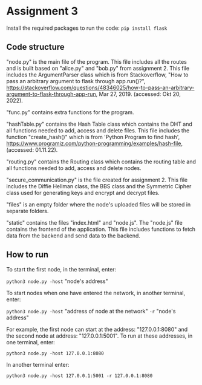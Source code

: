 # Assignment 3

Install the required packages to run the code:
`pip install flask`

## Code structure
"node.py" is the main file of the program. This file includes all the routes and is built based on "alice.py" and "bob.py" from assignment 2. This file includes the ArgumentParser class which is from Stackoverflow, "How to pass an arbitrary argument to flask through
app.run()?", https://stackoverflow.com/questions/48346025/how-to-pass-an-arbitrary-argument-to-flask-through-app-run, Mar 27, 2019. (accessed: Okt 20, 2022).

"func.py" contains extra functions for the program.

"hashTable.py" contains the Hash Table class which contains the DHT and all functions needed to add, access and delete files. This file includes the function "create_hash()" which is from 'Python Program to find hash', https://www.programiz.com/python-programming/examples/hash-file, (accessed: 01.11.22).

"routing.py" contains the Routing class which contains the routing table and all functions needed to add, access and delete nodes.

"secure_communication.py" is the file created for assignment 2. This file includes the Diffie Hellman class, the BBS class and the Symmetric Cipher class used for generating keys and encrypt and decrypt files.

"files" is an empty folder where the node's uploaded files will be stored in separate folders.

"static" contains the files "index.html" and "node.js". The "node.js" file contains the frontend of the application. This file includes functions to fetch data from the backend and send data to the backend.


## How to run
To start the first node, in the terminal, enter:

`python3 node.py -host` "node's address"

To start nodes when one have entered the network, in another terminal, enter: 

`python3 node.py -host` "address of node at the network" `-r` "node's address"


For example, the first node can start at the address: "127.0.0.1:8080" and the second node at address: "127.0.0.1:5001". To run at these addresses, in one terminal, enter:

`python3 node.py -host 127.0.0.1:8080`

In another terminal enter:

`python3 node.py -host 127.0.0.1:5001 -r 127.0.0.1:8080`
